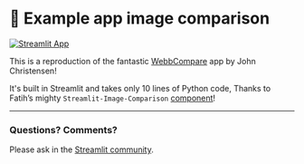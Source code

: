 
# 🔭 Example app image comparison

[![Streamlit App](https://static.streamlit.io/badges/streamlit_badge_black_white.svg)](https://image-comparison.streamlitapp.com/)

This is a reproduction of the fantastic [WebbCompare](https://github.com/JohnEdChristensen/WebbCompare) app by John Christensen!

It's built in Streamlit and takes only 10 lines of Python code, Thanks to Fatih’s mighty `Streamlit-Image-Comparison` [component](https://pypi.org/project/streamlit-image-comparison/)!



---
### Questions? Comments?

Please ask in the [Streamlit community](https://discuss.streamlit.io).

